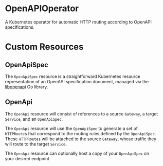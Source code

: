 # OpenAPIOperator
A Kubernetes operator for automatic HTTP routing according to OpenAPI specifications. 

# Custom Resources 
## OpenApiSpec
The `OpenApiSpec` resource is a straightforward Kubernetes resource
representation of an OpenAPI specification document, managed via the [libopenapi](https://github.com/pb33f/libopenapi) Go library. 
## OpenApi
The `OpenApi` resource will consist of references to a source `Gateway`, a
target `Service`, and an `OpenApiSpec`. 

The `OpenApi` resource will use the `OpenApiSpec` to generate a set of
`HTTPRoute`s that correspond to the routing rules defined by the `OpenApiSpec`.
These `HTTPRoutes` will be attached to the source `Gateway`, whose traffic they
will route to the target `Service`. 

The `OpenApi` resource can optionally host a copy of your `OpenApiSpec` on your desired endpoint 